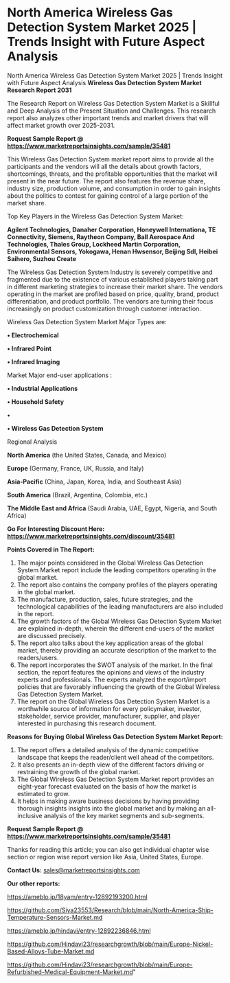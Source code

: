 # North America Wireless Gas Detection System Market 2025 | Trends Insight with Future Aspect Analysis
North America Wireless Gas Detection System Market 2025 | Trends Insight with Future Aspect Analysis
<strong>Wireless Gas Detection System Market Research Report 2031</strong>

The Research Report on Wireless Gas Detection System Market is a Skillful and Deep Analysis of the Present Situation and Challenges. This research report also analyzes other important trends and market drivers that will affect market growth over 2025-2031.

<strong>Request Sample Report @ <a href=https://www.marketreportsinsights.com/sample/35481>https://www.marketreportsinsights.com/sample/35481</a></strong>

This Wireless Gas Detection System market report aims to provide all the participants and the vendors will all the details about growth factors, shortcomings, threats, and the profitable opportunities that the market will present in the near future. The report also features the revenue share, industry size, production volume, and consumption in order to gain insights about the politics to contest for gaining control of a large portion of the market share.

Top Key Players in the Wireless Gas Detection System Market:

<strong>Agilent Technologies, Danaher Corporation, Honeywell Internationa, TE Connectivity, Siemens, Raytheon Company, Ball Aerospace And Technologies, Thales Group, Lockheed Martin Corporation, Environmental Sensors, Yokogawa, Henan Hwsensor, Beijing Sdl, Heibei Saihero, Suzhou Create</strong>

The Wireless Gas Detection System Industry is severely competitive and fragmented due to the existence of various established players taking part in different marketing strategies to increase their market share. The vendors operating in the market are profiled based on price, quality, brand, product differentiation, and product portfolio. The vendors are turning their focus increasingly on product customization through customer interaction.

Wireless Gas Detection System Market Major Types are:

<strong>•  Electrochemical

•  Infrared Point

•  Infrared Imaging</strong>

Market Major end-user applications :

<strong>•  Industrial Applications

•  Household Safety

•  

•  Wireless Gas Detection System</strong>

Regional Analysis

</u><strong><b>North America</b></strong> (the United States, Canada, and Mexico)

<strong><b>Europe </b></strong>(Germany, France, UK, Russia, and Italy)

<strong><b>Asia-Pacific</b></strong> (China, Japan, Korea, India, and Southeast Asia)

<strong><b>South America</b></strong> (Brazil, Argentina, Colombia, etc.)

<strong><b>The Middle East and Africa</b></strong> (Saudi Arabia, UAE, Egypt, Nigeria, and South Africa)

<strong>Go For Interesting Discount Here: <a href=https://www.marketreportsinsights.com/discount/35481>https://www.marketreportsinsights.com/discount/35481</a></strong>

<strong>Points Covered in The Report:</strong>
<ol>
  <li>The major points considered in the Global Wireless Gas Detection System Market report include the leading competitors operating in the global market.</li>
  <li>The report also contains the company profiles of the players operating in the global market.</li>
  <li>The manufacture, production, sales, future strategies, and the technological capabilities of the leading manufacturers are also included in the report.</li>
  <li>The growth factors of the Global Wireless Gas Detection System Market are explained in-depth, wherein the different end-users of the market are discussed precisely.</li>
  <li>The report also talks about the key application areas of the global market, thereby providing an accurate description of the market to the readers/users.</li>
  <li>The report incorporates the SWOT analysis of the market. In the final section, the report features the opinions and views of the industry experts and professionals. The experts analyzed the export/import policies that are favorably influencing the growth of the Global Wireless Gas Detection System Market.</li>
  <li>The report on the Global Wireless Gas Detection System Market is a worthwhile source of information for every policymaker, investor, stakeholder, service provider, manufacturer, supplier, and player interested in purchasing this research document.</li>
</ol>
<strong>Reasons for Buying Global Wireless Gas Detection System Market Report:</strong>

<ol>
  <li>The report offers a detailed analysis of the dynamic competitive landscape that keeps the reader/client well ahead of the competitors.</li>
  <li>It also presents an in-depth view of the different factors driving or restraining the growth of the global market.</li>
  <li>The Global Wireless Gas Detection System Market report provides an eight-year forecast evaluated on the basis of how the market is estimated to grow.</li>
  <li>It helps in making aware business decisions by having providing thorough insights insights into the global market and by making an all-inclusive analysis of the key market segments and sub-segments.</li>
</ol>
<strong>Request Sample Report @ <a href=https://www.marketreportsinsights.com/sample/35481>https://www.marketreportsinsights.com/sample/35481</a></strong>


Thanks for reading this article; you can also get individual chapter wise section or region wise report version like Asia, United States, Europe.

<strong>Contact Us:</strong>
sales@marketreportsinsights.com

<strong>Our other reports:</strong>

<a href=https://ameblo.jp/18yam/entry-12892193200.html>https://ameblo.jp/18yam/entry-12892193200.html</a>

<a href=https://github.com/Siya23553/Research/blob/main/North-America-Ship-Temperature-Sensors-Market.md>https://github.com/Siya23553/Research/blob/main/North-America-Ship-Temperature-Sensors-Market.md</a>

<a href=https://ameblo.jp/hindavi/entry-12892236846.html>https://ameblo.jp/hindavi/entry-12892236846.html</a>

<a href=https://github.com/Hindavi23/researchgrowth/blob/main/Europe-Nickel-Based-Alloys-Tube-Market.md>https://github.com/Hindavi23/researchgrowth/blob/main/Europe-Nickel-Based-Alloys-Tube-Market.md</a>

<a href=https://github.com/Hindavi23/researchgrowth/blob/main/Europe-Refurbished-Medical-Equipment-Market.md>https://github.com/Hindavi23/researchgrowth/blob/main/Europe-Refurbished-Medical-Equipment-Market.md</a>"
